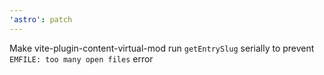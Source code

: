 ```yaml
---
'astro': patch
---
```


Make vite-plugin-content-virtual-mod run `getEntrySlug` serially to prevent `EMFILE: too many open files` error
